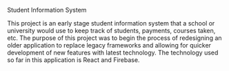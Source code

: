 Student Information System

This project is an early stage student information system that a school or university would use to keep track of students, payments, courses taken, etc. The purpose of this project was to begin the process of redesigning an older application to replace legacy frameworks and allowing for quicker development of new features with latest technology. The technology used so far in this application is React and Firebase. 
